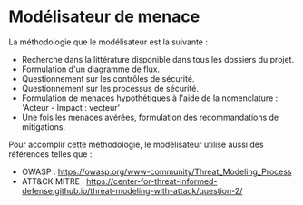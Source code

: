 # Modélisateur de menace

La méthodologie que le modélisateur est la suivante :
* Recherche dans la littérature disponible dans tous les dossiers du projet.
* Formulation d'un diagramme de flux.
* Questionnement sur les contrôles de sécurité.
* Questionnement sur les processus de sécurité.
* Formulation de menaces hypothétiques à l'aide de la nomenclature : 'Acteur - Impact : vecteur'
* Une fois les menaces avérées, formulation des recommandations de mitigations.

Pour accomplir cette méthodologie, le modélisateur utilise aussi des références telles que :
* OWASP : https://owasp.org/www-community/Threat_Modeling_Process
* ATT&CK MITRE : https://center-for-threat-informed-defense.github.io/threat-modeling-with-attack/question-2/